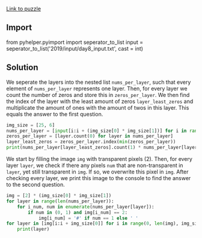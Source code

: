 [Link to puzzle](https://adventofcode.com/2019/day/8)
## Import

from pyhelper.pyimport import seperator_to_list
input = seperator_to_list('2019/input/day8_input.txt', cast = int)

## Solution

We seperate the layers into the nested list `nums_per_layer`, such that every element of `nums_per_layer` represents one layer. Then, for every layer we count the number of zeros and store this in `zeros_per_layer`. We then find the index of the layer with the least amount of zeros `layer_least_zeros` and multiplicate the amount of ones with the amount of twos in this layer. This equals the answer to the first question.

```python
img_size = [25, 6]
nums_per_layer = [input[i:i + (img_size[0] * img_size[1])] for i in range(0, len(input), (img_size[0] * img_size[1]))]
zeros_per_layer = [layer.count(0) for layer in nums_per_layer]
layer_least_zeros = zeros_per_layer.index(min(zeros_per_layer))
print(nums_per_layer[layer_least_zeros].count(1) * nums_per_layer[layer_least_zeros].count(2))
```

We start by filling the image `img` with transparent pixels (2). Then, for every layer `layer`, we check if there any pixels `num` that are non-transparent in `layer`, yet still transparent in `img`. If so, we overwrite this pixel in `img`. After checking every layer, we print this image to the console to find the answer to the second question.

```python
img = [2] * (img_size[0] * img_size[1])
for layer in range(len(nums_per_layer)):
    for i_num, num in enumerate(nums_per_layer[layer]):
        if num in (0, 1) and img[i_num] == 2:
            img[i_num] = '#' if num == 1 else ' '
for layer in [img[i:i + img_size[0]] for i in range(0, len(img), img_size[0])]:
    print(layer)
```